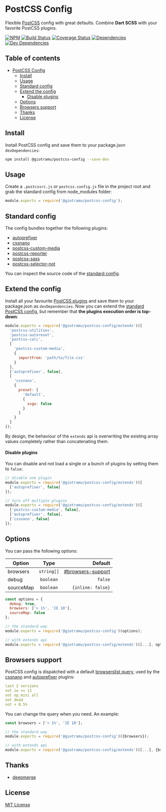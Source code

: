# PostCSS Config

Flexible [PostCSS][postcss-doc-url] config with great defaults. Combine **Dart SCSS** with your favorite PostCSS plugins.

[![NPM][npm-img]][npm-url]
[![Build Status][ci-img]][ci-url]
[![Coverage Status][coverage-img]][coverage-url]
[![Dependencies][deps-img]][deps-url]
[![Dev Dependencies][devdeps-img]][devdeps-url]

## Table of contents

- [PostCSS Config](#postcss-config)
  - [Install](#install)
  - [Usage](#usage)
  - [Standard config](#standard-config)
  - [Extend the config](#extend-the-config)
    - [Disable plugins](#disable-plugins)
  - [Options](#options)
  - [Browsers support](#browsers-support)
  - [Thanks](#thanks)
  - [License](#license)

## Install

Install PostCSS config and save them to your package.json `devDependencies`:

```sh
npm install @giotramu/postcss-config --save-dev
```

## Usage

Create a `.postcssrc.js` or `postcss.config.js` file in the project root and grab the standard config from node_modules folder:

```js
module.exports = require('@giotramu/postcss-config');
```

## Standard config

The config bundles together the following plugins:

- [autoprefixer][autoprefixer-url]
- [cssnano][cssnano-url]
- [postcss-custom-media][postcss-custom-media-url]
- [postcss-reporter][postcss-reporter-url]
- [postcss-sass][postcss-sass-url]
- [postcss-selector-not][postcss-selector-not-url]

You can inspect the source code of the [standard config][standard-config-url].

## Extend the config

Install all your favourite [PostCSS plugins][postcss-plugins-url] and save them to your package.json as `devDependencies`. Now you can extend the [standard PostCSS config][standard-config-url], but remember that **the plugins execution order is top-down**:

```js
module.exports = require('@giotramu/postcss-config/extends')([
  'postcss-utilities',
  'postcss-autoreset',
  'postcss-calc',
  [
    'postcss-custom-media',
    {
      importFrom: 'path/to/file.css'
    }
  ],
  ['autoprefixer', false],
  [
    'cssnano',
    {
      preset: [
        'default',
        {
          svgo: false
        }
      ]
    }
  ]
]);
```

By design, the behaviour of the `extends` api is overwriting the existing array values completely rather than concatenating them.

#### Disable plugins

You can disable and not load a single or a bunch of plugins by setting them to `false`:

```js
// disable one plugin
module.exports = require('@giotramu/postcss-config/extends')([
  ['autoprefixer', false]
]);

// turn off multiple plugins
module.exports = require('@giotramu/postcss-config/extends')([
  ['postcss-custom-media', false],
  ['autoprefixer', false],
  ['cssnano', false]
]);
```

## Options

You can pass the following options:

| Option    |    Type    |                                 Default |
| --------- | :--------: | --------------------------------------: |
| browsers  | `string[]` | [\#browsers-support](#browsers-support) |
| debug     | `boolean`  |                                 `false` |
| sourceMap | `boolean`  |                       `{inline: false}` |

```js
const options = {
  debug: true,
  browsers: ['> 1%', 'IE 10'],
  sourceMap: false
};

// the standard way
module.exports = require('@giotramu/postcss-config')(options);

// with extends api
module.exports = require('@giotramu/postcss-config/extends')([...], options);
```

## Browsers support

PostCSS config is dispatched with a default [browserslist query][browserslist-url], used by the [cssnano][cssnano-url] and [autoprefixer][autoprefixer-url] plugins:

```yml
last 2 versions
not ie <= 11
not op_mini all
not dead
not < 0.5%
```

You can change the query when you need. An example:

```js
const browsers = ['> 1%', 'IE 10'];

// the standard way
module.exports = require('@giotramu/postcss-config')({browsers});

// with extends api
module.exports = require('@giotramu/postcss-config/extends')([...], {browsers});

```

## Thanks

- [deepmerge][deepmerge-url]

## License

[MIT License](./LICENSE)

<!---
  B A D G E S
-->

[ci-img]: https://github.com/giotramu/postcss-config/workflows/test%20and%20build/badge.svg?branch=master
[coverage-img]: https://coveralls.io/repos/github/giotramu/postcss-config/badge.svg?branch=master
[deps-img]: https://badgen.net/david/dep/giotramu/postcss-config
[devdeps-img]: https://badgen.net/david/dev/giotramu/postcss-config
[npm-img]: https://badgen.net/npm/v/@giotramu/postcss-config?icon=npm&label=npm%20package

<!---
  L I N K S
-->

[autoprefixer-url]: https://github.com/postcss/autoprefixer
[browserslist-url]: https://browserl.ist/?q=last+2+versions%2C+not+ie+%3C%3D+11%2C+not+op_mini+all%2C+not+dead%2C+not+%3C+0.5%25
[ci-url]: https://github.com/giotramu/postcss-config/actions
[coverage-url]: https://coveralls.io/github/giotramu/postcss-config
[cssnano-url]: https://github.com/cssnano/cssnano
[deepmerge-url]: https://github.com/TehShrike/deepmerge
[standard-config-url]: ./test/_config.ts
[deps-url]: https://david-dm.org/giotramu/postcss-config
[devdeps-url]: https://david-dm.org/giotramu/postcss-config?type=dev
[npm-url]: https://www.npmjs.com/package/@giotramu/postcss-config
[postcss-custom-media-url]: https://github.com/postcss/postcss-custom-media
[postcss-doc-url]: https://postcss.org
[postcss-plugins-url]: https://github.com/postcss/postcss/blob/master/docs/plugins.md
[postcss-reporter-url]: https://github.com/postcss/postcss-reporter
[postcss-sass-url]: https://github.com/jonathantneal/postcss-sass
[postcss-selector-not-url]: https://github.com/postcss/postcss-selector-not
